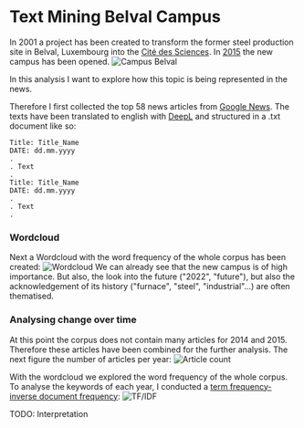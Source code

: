 # Text Mining Belval Campus
In 2001 a project has been created to transform the former steel production site in Belval,
Luxembourg into the [Cité des Sciences](https://wwwde.uni.lu/fhse/belval_campus). 
In [2015](https://lequotidien.lu/luxembourg/le-campus-de-belval-en-un-clin-doeil/) the new campus has been opened.
![Campus Belval](https://wwwde.uni.lu/var/storage/images/media/images/campus_belval_final_1/1014043-1-fre-FR/campus_belval_final_1.jpg)

In this analysis I want to explore how this topic is being represented in the news.

Therefore I first collected the top 58 news articles from [Google News](https://www.google.com/search?q=belval+campus+esch-sur-alzette&client=firefox-b-d&sxsrf=ALeKk0080OxF6oOpC3lb6hNxafFccNgYjA:1590592264605&source=lnms&tbm=nws&sa=X&ved=2ahUKEwi57Kf3qdTpAhU7ThUIHSw_CG0Q_AUoAXoECCwQAw&biw=1920&bih=966).
The texts have been translated to english with [DeepL](https://www.deepl.com/en/translator) and structured 
in a .txt document like so:
```
Title: Title_Name
DATE: dd.mm.yyyy
.
. Text
.
Title: Title_Name
DATE: dd.mm.yyyy
.
. Text
.
```

### Wordcloud
Next a Wordcloud with the word frequency of the whole corpus has been created:
![Wordcloud](https://github.com/Weemaan/Text_Mining_Belval/blob/master/Plots/wordcloud.svg)
We can already see that the new campus is of high importance. But also, the look into the future ("2022", "future"),
but also the acknowledgement of its history ("furnace", "steel", "industrial"...) are often thematised.

### Analysing change over time
At this point the corpus does not contain many articles for 2014 and 2015. 
Therefore these articles have been combined for the further analysis. The next figure the number of articles per year:
![Article count](https://github.com/Weemaan/Text_Mining_Belval/blob/master/Plots/Articles_Count.svg)

With the wordcloud we explored the word frequency of the whole corpus. To analyse the keywords of each year, I conducted
a [term frequency-inverse document frequency](http://www.tfidf.com/):
![TF/IDF](https://github.com/Weemaan/Text_Mining_Belval/blob/master/Plots/tf_idf.svg)

TODO: Interpretation


